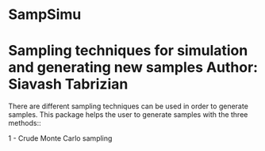 # SampSimu

Sampling techniques for simulation and generating new samples
Author: Siavash Tabrizian
============
There are different sampling techniques can be used in order to generate samples. This package helps 
the user to generate samples with the three methods::

1 - Crude Monte Carlo sampling  



